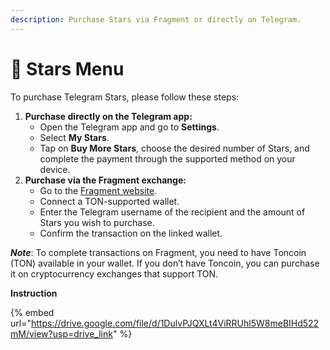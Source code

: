 ```yaml
---
description: Purchase Stars via Fragment or directly on Telegram.
---
```


# 🌟 Stars Menu

To purchase Telegram Stars, please follow these steps:

1. **Purchase directly on the Telegram app:**
   * Open the Telegram app and go to **Settings**.
   * Select **My Stars**.
   * Tap on **Buy More Stars**, choose the desired number of Stars, and complete the payment through the supported method on your device.
2. **Purchase via the Fragment exchange:**
   * Go to the [Fragment website](https://fragment.com/stars).
   * Connect a TON-supported wallet.
   * Enter the Telegram username of the recipient and the amount of Stars you wish to purchase.
   * Confirm the transaction on the linked wallet.

_**Note**_: To complete transactions on Fragment, you need to have Toncoin (TON) available in your wallet. If you don’t have Toncoin, you can purchase it on cryptocurrency exchanges that support TON.

**Instruction**

{% embed url="https://drive.google.com/file/d/1DulvPJQXLt4ViRRUhl5W8meBIHd522mM/view?usp=drive_link" %}
